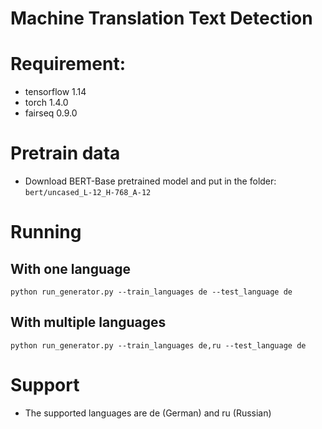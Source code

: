# Machine Translation Text Detection

# Requirement:
- tensorflow 1.14
- torch 1.4.0
- fairseq 0.9.0

# Pretrain data
- Download BERT-Base pretrained model and put in the folder: `bert/uncased_L-12_H-768_A-12`

# Running 
## With one language
`python run_generator.py --train_languages de --test_language de`
## With multiple languages
`python run_generator.py --train_languages de,ru --test_language de`
# Support
- The supported languages are de (German) and ru (Russian)
